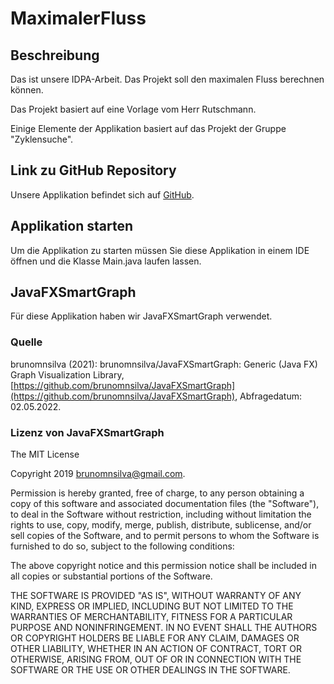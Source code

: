 # MaximalerFluss
## Beschreibung
Das ist unsere IDPA-Arbeit. Das Projekt soll den maximalen Fluss berechnen können.

Das Projekt basiert auf eine Vorlage vom Herr Rutschmann.

Einige Elemente der Applikation basiert auf das Projekt der Gruppe "Zyklensuche".

## Link zu GitHub Repository
Unsere Applikation befindet sich auf [GitHub](https://github.com/Lemasu/MaximalerFluss).

## Applikation starten
Um die Applikation zu starten müssen Sie diese Applikation in einem IDE öffnen und die Klasse Main.java laufen lassen.

## JavaFXSmartGraph
Für diese Applikation haben wir JavaFXSmartGraph verwendet.

### Quelle
brunomnsilva (2021): brunomnsilva/JavaFXSmartGraph: Generic (Java FX) Graph Visualization Library, [https://github.com/brunomnsilva/JavaFXSmartGraph](https://github.com/brunomnsilva/JavaFXSmartGraph), Abfragedatum: 02.05.2022.

### Lizenz von JavaFXSmartGraph
The MIT License

Copyright 2019 brunomnsilva@gmail.com.

Permission is hereby granted, free of charge, to any person obtaining a copy
of this software and associated documentation files (the "Software"), to deal
in the Software without restriction, including without limitation the rights
to use, copy, modify, merge, publish, distribute, sublicense, and/or sell
copies of the Software, and to permit persons to whom the Software is
furnished to do so, subject to the following conditions:

The above copyright notice and this permission notice shall be included in
all copies or substantial portions of the Software.

THE SOFTWARE IS PROVIDED "AS IS", WITHOUT WARRANTY OF ANY KIND, EXPRESS OR
IMPLIED, INCLUDING BUT NOT LIMITED TO THE WARRANTIES OF MERCHANTABILITY,
FITNESS FOR A PARTICULAR PURPOSE AND NONINFRINGEMENT. IN NO EVENT SHALL THE
AUTHORS OR COPYRIGHT HOLDERS BE LIABLE FOR ANY CLAIM, DAMAGES OR OTHER
LIABILITY, WHETHER IN AN ACTION OF CONTRACT, TORT OR OTHERWISE, ARISING FROM,
OUT OF OR IN CONNECTION WITH THE SOFTWARE OR THE USE OR OTHER DEALINGS IN
THE SOFTWARE.
